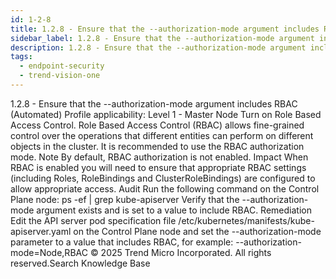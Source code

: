 ```yaml
---
id: 1-2-8
title: 1.2.8 - Ensure that the --authorization-mode argument includes RBAC (Automated)
sidebar_label: 1.2.8 - Ensure that the --authorization-mode argument includes RBAC (Automated)
description: 1.2.8 - Ensure that the --authorization-mode argument includes RBAC (Automated)
tags:
  - endpoint-security
  - trend-vision-one
---
```


 1.2.8 - Ensure that the --authorization-mode argument includes RBAC (Automated) Profile applicability: Level 1 - Master Node Turn on Role Based Access Control. Role Based Access Control (RBAC) allows fine-grained control over the operations that different entities can perform on different objects in the cluster. It is recommended to use the RBAC authorization mode. Note By default, RBAC authorization is not enabled. Impact When RBAC is enabled you will need to ensure that appropriate RBAC settings (including Roles, RoleBindings and ClusterRoleBindings) are configured to allow appropriate access. Audit Run the following command on the Control Plane node: ps -ef | grep kube-apiserver Verify that the --authorization-mode argument exists and is set to a value to include RBAC. Remediation Edit the API server pod specification file /etc/kubernetes/manifests/kube-apiserver.yaml on the Control Plane node and set the --authorization-mode parameter to a value that includes RBAC, for example: --authorization-mode=Node,RBAC © 2025 Trend Micro Incorporated. All rights reserved.Search Knowledge Base